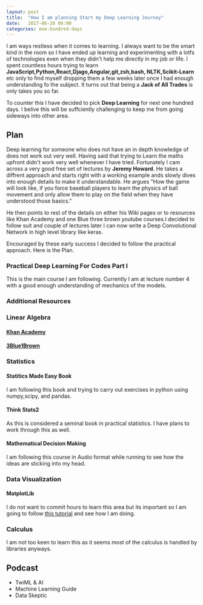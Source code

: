 ```yaml
---
layout: post
title:  "How I am planning Start my Deep Learning Journey"
date:   2017-06-26 06:00
categories: one-hundred-days
---
```

I am ways restless when it comes to learning. I always want to be the smart kind in the room so I have ended up learning and experimenting with a lotfs of technologies even when they didn't help me directly in my job or life. I spent countless hours trying to learn **JavaScript,Python,React,Djago,Angular,git,zsh,bash, NLTK,Scikit-Learn** etc only to find myself dropping them a few weeks later once I had enough understanding fo the subject. It turns out that being a **Jack of All Trades** is only takes you so far.

To counter this I have decided to pick **Deep Learning** for next one hundred days. I belive this will be suffciently challenging to keep me from going sideways into other area. 

## Plan
Deep learning for someone who does not have an in depth knowledge of does not work out very well. Having said that trying to Learn the maths upfront didn't work very well whenever I have tried. Fortunately I cam across a very good free set of lectures by **Jeremy Howard**. He takes a diffrent approach and starts right with a working example ands slowly dives into enough details to make it understandable. He argues "How the game will look like, if you force baseball players to learn the physics of ball movement and only allow them to play on the field when they have understood those basics."

He then points to rest of the details on either his Wiki pages or to resources like Khan Academy and one Blue three brown youtube courses.I decided to follow suit and couple of lectures later I can now write a Deep Convolutional Network in high level library like keras.

Encouraged by these early success I decided to follow the practical approach. Here is the Plan.

### Practical Deep Learning For Codes Part I
This is the main course I am following. Currently I am at lecture number 4 with a good enough understanding of mechanics of the models.

### Additional Resources
### Linear Algebra
#### [Khan Academy](https://www.khanacademy.org/math/precalculus/precalc-matrices)
#### [3Blue1Brown](https://www.youtube.com/watch?v=kjBOesZCoqc&list=PLZHQObOWTQDPD3MizzM2xVFitgF8hE_ab)

### Statistics
#### Statitics Made Easy Book
I am following this book and trying to carry out exercises in python using numpy,scipy, and pandas.
#### Think Stats2
As this is considered a seminal book in practical statistics. I have plans to work through this as well.
#### Mathematical Decision Making
I am following this course in Audio format while running to see how the ideas are sticking into my head.

### Data Visualization
#### MatplotLib
I do not want to commit hours to learn this area but its important so I am going to follow [this tutorial](http://pbpython.com/effective-matplotlib.html) and see how I am doing.

### Calculus
I am not too keen to learn this as it seems most of the calculus is handled by libraries anyways.

## Podcast
- TwiML & AI
- Machine Learning Guide
- Data Skeptic
